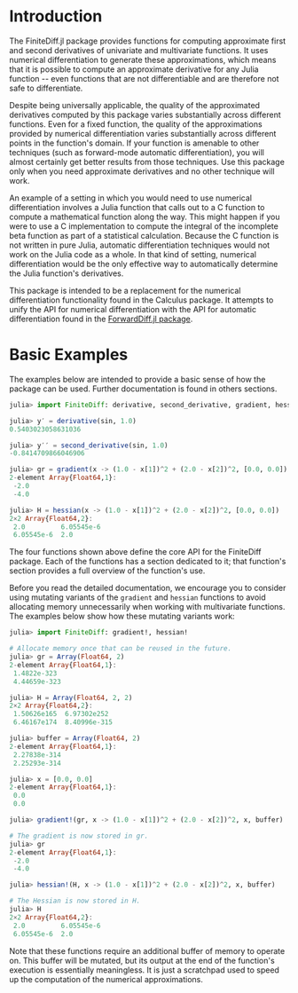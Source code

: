 # Introduction

The FiniteDiff.jl package provides functions for computing approximate first
and second derivatives of univariate and multivariate functions. It uses
numerical differentiation to generate these approximations, which means that it
is possible to compute an approximate derivative for any Julia function -- even
functions that are not differentiable and are therefore not safe to
differentiate.

Despite being universally applicable, the quality of the approximated
derivatives computed by this package varies substantially across different
functions. Even for a fixed function, the quality of the approximations
provided by numerical differentiation varies substantially across different
points in the function's domain. If your function is amenable to other
techniques (such as forward-mode automatic differentiation), you will almost
certainly get better results from those techniques. Use this package only when
you need approximate derivatives and no other technique will work.

An example of a setting in which you would need to use numerical
differentiation involves a Julia function that calls out to a C function to
compute a mathematical function along the way. This might happen if you were
to use a C implementation to compute the integral of the incomplete beta
function as part of a statistical calculation. Because the C function is not
written in pure Julia, automatic differentiation techniques would not work on
the Julia code as a whole. In that kind of setting, numerical differentiation
would be the only effective way to automatically determine the Julia function's
derivatives.

This package is intended to be a replacement for the numerical differentiation
functionality found in the Calculus package. It attempts to unify the API
for numerical differentiation with the API for automatic differentiation found
in the
[ForwardDiff.jl package](http://www.juliadiff.org/ForwardDiff.jl/index.html).

# Basic Examples

The examples below are intended to provide a basic sense of how the package
can be used. Further documentation is found in others sections.

```julia
julia> import FiniteDiff: derivative, second_derivative, gradient, hessian

julia> y′ = derivative(sin, 1.0)
0.5403023058631036

julia> y′′ = second_derivative(sin, 1.0)
-0.8414709866046906

julia> gr = gradient(x -> (1.0 - x[1])^2 + (2.0 - x[2])^2, [0.0, 0.0])
2-element Array{Float64,1}:
 -2.0
 -4.0

julia> H = hessian(x -> (1.0 - x[1])^2 + (2.0 - x[2])^2, [0.0, 0.0])
2×2 Array{Float64,2}:
 2.0         6.05545e-6
 6.05545e-6  2.0
```

The four functions shown above define the core API for the FiniteDiff package.
Each of the functions has a section dedicated to it; that function's section
provides a full overview of the function's use.

Before you read the detailed documentation, we encourage you to consider using
mutating variants of the `gradient` and `hessian` functions to avoid allocating
memory unnecessarily when working with multivariate functions. The examples
below show how these mutating variants work:

```julia
julia> import FiniteDiff: gradient!, hessian!

# Allocate memory once that can be reused in the future.
julia> gr = Array(Float64, 2)
2-element Array{Float64,1}:
 1.4822e-323
 4.44659e-323

julia> H = Array(Float64, 2, 2)
2×2 Array{Float64,2}:
 1.50626e165  6.97302e252
 6.46167e174  8.40996e-315

julia> buffer = Array(Float64, 2)
2-element Array{Float64,1}:
 2.27838e-314
 2.25293e-314

julia> x = [0.0, 0.0]
2-element Array{Float64,1}:
 0.0
 0.0

julia> gradient!(gr, x -> (1.0 - x[1])^2 + (2.0 - x[2])^2, x, buffer)

# The gradient is now stored in gr.
julia> gr
2-element Array{Float64,1}:
 -2.0
 -4.0

julia> hessian!(H, x -> (1.0 - x[1])^2 + (2.0 - x[2])^2, x, buffer)

# The Hessian is now stored in H.
julia> H
2×2 Array{Float64,2}:
 2.0         6.05545e-6
 6.05545e-6  2.0
```

Note that these functions require an additional buffer of memory to operate on.
This buffer will be mutated, but its output at the end of the function's
execution is essentially meaningless. It is just a scratchpad used to speed up
the computation of the numerical approximations.
